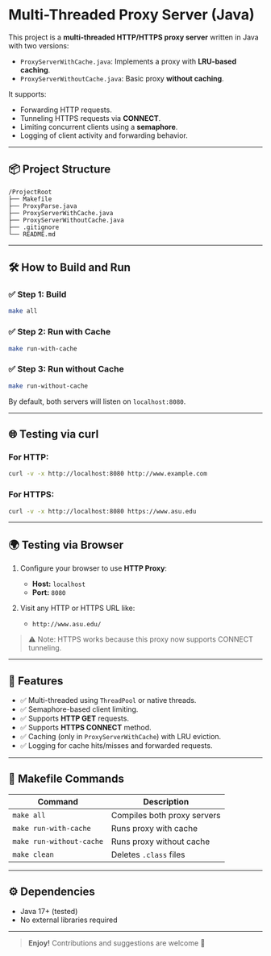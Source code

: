 # Multi-Threaded Proxy Server (Java)

This project is a **multi-threaded HTTP/HTTPS proxy server** written in Java with two versions:

- `ProxyServerWithCache.java`: Implements a proxy with **LRU-based caching**.
- `ProxyServerWithoutCache.java`: Basic proxy **without caching**.

It supports:
- Forwarding HTTP requests.
- Tunneling HTTPS requests via **CONNECT**.
- Limiting concurrent clients using a **semaphore**.
- Logging of client activity and forwarding behavior.

---

## 📦 **Project Structure**

```
/ProjectRoot
├── Makefile
├── ProxyParse.java
├── ProxyServerWithCache.java
├── ProxyServerWithoutCache.java
├── .gitignore
└── README.md
```

---

## 🛠 **How to Build and Run**

### ✅ **Step 1: Build**

```bash
make all
```

### ✅ **Step 2: Run with Cache**

```bash
make run-with-cache
```

### ✅ **Step 3: Run without Cache**

```bash
make run-without-cache
```

By default, both servers will listen on `localhost:8080`.

---

## 🌐 **Testing via curl**

### For HTTP:
```bash
curl -v -x http://localhost:8080 http://www.example.com
```

### For HTTPS:
```bash
curl -v -x http://localhost:8080 https://www.asu.edu
```

---

## 🌍 **Testing via Browser**

1. Configure your browser to use **HTTP Proxy**:
   - **Host:** `localhost`
   - **Port:** `8080`

2. Visit any HTTP or HTTPS URL like:
   - `http://www.asu.edu/`

> ⚠️ Note: HTTPS works because this proxy now supports CONNECT tunneling.

---

## 🔄 **Features**

- ✅ Multi-threaded using `ThreadPool` or native threads.
- ✅ Semaphore-based client limiting.
- ✅ Supports **HTTP GET** requests.
- ✅ Supports **HTTPS CONNECT** method.
- ✅ Caching (only in `ProxyServerWithCache`) with LRU eviction.
- ✅ Logging for cache hits/misses and forwarded requests.

---

## 🚀 **Makefile Commands**

| Command              | Description                           |
|----------------------|---------------------------------------|
| `make all`           | Compiles both proxy servers           |
| `make run-with-cache`| Runs proxy with cache                 |
| `make run-without-cache` | Runs proxy without cache        |
| `make clean`         | Deletes `.class` files                |

---

## ⚙️ **Dependencies**

- Java 17+ (tested)
- No external libraries required

---

> **Enjoy!** Contributions and suggestions are welcome 🚀

